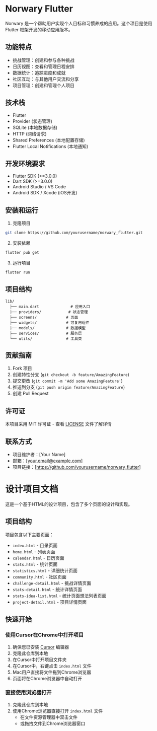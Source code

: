 # Norwary Flutter

Norwary 是一个帮助用户实现个人目标和习惯养成的应用。这个项目是使用 Flutter 框架开发的移动应用版本。

## 功能特点

- 挑战管理：创建和参与各种挑战
- 日历视图：查看和管理日程安排
- 数据统计：追踪进度和成就
- 社区互动：与其他用户交流和分享
- 项目管理：创建和管理个人项目

## 技术栈

- Flutter
- Provider (状态管理)
- SQLite (本地数据存储)
- HTTP (网络请求)
- Shared Preferences (本地配置存储)
- Flutter Local Notifications (本地通知)

## 开发环境要求

- Flutter SDK (>=3.0.0)
- Dart SDK (>=3.0.0)
- Android Studio / VS Code
- Android SDK / Xcode (iOS开发)

## 安装和运行

1. 克隆项目
```bash
git clone https://github.com/yourusername/norwary_flutter.git
```

2. 安装依赖
```bash
flutter pub get
```

3. 运行项目
```bash
flutter run
```

## 项目结构

```
lib/
  ├── main.dart              # 应用入口
  ├── providers/            # 状态管理
  ├── screens/             # 页面
  ├── widgets/             # 可复用组件
  ├── models/              # 数据模型
  ├── services/            # 服务层
  └── utils/               # 工具类
```

## 贡献指南

1. Fork 项目
2. 创建特性分支 (`git checkout -b feature/AmazingFeature`)
3. 提交更改 (`git commit -m 'Add some AmazingFeature'`)
4. 推送到分支 (`git push origin feature/AmazingFeature`)
5. 创建 Pull Request

## 许可证

本项目采用 MIT 许可证 - 查看 [LICENSE](LICENSE) 文件了解详情

## 联系方式

- 项目维护者：[Your Name]
- 邮箱：[your.email@example.com]
- 项目链接：[https://github.com/yourusername/norwary_flutter]

# 设计项目文档

这是一个基于HTML的设计项目，包含了多个页面的设计和实现。

## 项目结构

项目包含以下主要页面：
- `index.html` - 目录页面
- `home.html` - 列表页面
- `calendar.html` - 日历页面
- `stats.html` - 统计页面
- `statistics.html` - 详细统计页面
- `community.html` - 社区页面
- `challenge-detail.html` - 挑战详情页面
- `stats-detail.html` - 统计详情页面
- `stats-idea-list.html` - 统计页面想法列表页面
- `project-detail.html` - 项目详情页面

## 快速开始

### 使用Cursor在Chrome中打开项目

1. 确保您已安装 [Cursor](https://cursor.sh/) 编辑器
2. 克隆此仓库到本地
3. 在Cursor中打开项目文件夹
4. 在Cursor中，右键点击 `index.html` 文件
5. Mac用户直接将文件拖到Chrome浏览器
6. 页面将在Chrome浏览器中自动打开

### 直接使用浏览器打开

1. 克隆此仓库到本地
2. 使用Chrome浏览器直接打开 `index.html` 文件
   - 在文件资源管理器中双击文件
   - 或拖拽文件到Chrome浏览器窗口

 
